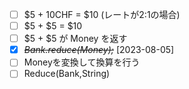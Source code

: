 * [ ] $5 + 10CHF = $10 (レートが2:1の場合)
* [ ] $5 + $5 = $10
* [ ] $5 + $5 が Money を返す
* [X] ~~*Bank.reduce(Money);*~~ [2023-08-05]
* [ ] Moneyを変換して換算を行う
* [ ] Reduce(Bank,String)